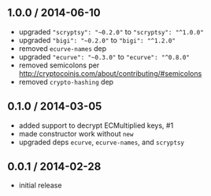 1.0.0 / 2014-06-10
------------------
- upgraded `"scryptsy": "~0.2.0"` to `"scryptsy": "^1.0.0"`
- upgraded  `"bigi": "~0.2.0"` to `"bigi": "^1.2.0"`
- removed `ecurve-names` dep
- upgraded `"ecurve": "~0.3.0"` to `"ecurve": "^0.8.0"`
- removed semicolons per http://cryptocoinjs.com/about/contributing/#semicolons
- removed `crypto-hashing` dep

0.1.0 / 2014-03-05
------------------
- added support to decrypt ECMultiplied keys, #1
- made constructor work without `new`
- upgraded deps `ecurve`, `ecurve-names`, and `scryptsy`

0.0.1 / 2014-02-28
------------------
- initial release